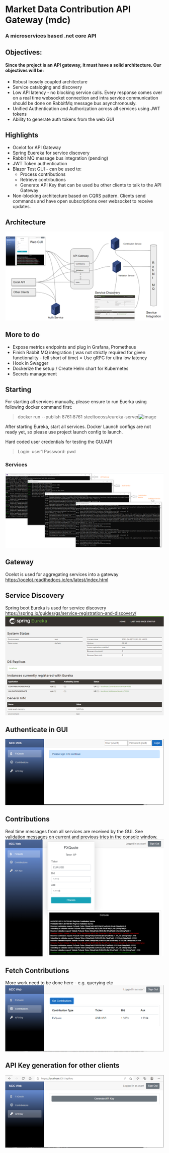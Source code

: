 # Market Data Contribution API Gateway (mdc)
### A microservices based .net core API

## Objectives:
#### Since the project is an API gateway, it must have a solid architecture. Our objectives will be:
* Robust loosely coupled architecture
* Service cataloging and discovery
* Low API latency - no blocking service calls. Every response comes over on a real time websocket connection and intra service communication should be done on RabbitMq message bus asynchronously.
* Unified Authentication and Authorization across all services using JWT tokens
* Ability to generate auth tokens from the web GUI

## Highlights
* Ocelot for API Gateway
* Spring Euereka for service discovery
* Rabbit MQ message bus integration (pending)
* JWT Token authentication
* Blazor Test GUI - can be used to:
  * Process contributions
  * Retrieve contributions
  * Generate API Key that can be used bu other clients to talk to the API Gateway
* Non-blocking architecture based on CQRS pattern. Clients send commands and have open subscriptions over websocket to receive updates.

## Architecture

![Screenshot](doc/Architecture.PNG)

## More to do
* Expose metrics endpoints and plug in Grafana, Prometheus
* Finish Rabbit MQ integration ( was not strictly required for given functionality - fell short of time)
= Use gRPC for ultra low latency
* Hook in Swagger
* Dockerize the setup / Create Helm chart for Kubernetes
* Secrets management

## Starting 
For starting all services manually, please ensure to run Euerka using following docker command first:
> docker run --publish 8761:8761 steeltoeoss/eureka-server![image](https://user-images.githubusercontent.com/10363700/116032544-d02e6880-a657-11eb-97d0-ab61663c1c62.png)

After starting Eureka, start all services. Docker Launch configs are not ready yet, so please use project launch config to launch.

Hard coded user credentials for testing the GUI/API
> Login: user1
> Password: pwd


### Services
![Screenshot](doc/services.PNG)

## Gateway
Ocelot is used for aggregating services into a gateway https://ocelot.readthedocs.io/en/latest/index.html

## Service Discovery
Spring boot Eureka is used for service discovery https://spring.io/guides/gs/service-registration-and-discovery/
![Screenshot](doc/servicediscovery.PNG)

## Authenticate in GUI
![Screenshot](doc/web0.PNG)

## Contributions
Real time messages from all services are received by the GUI. See validation messages on current and previous tries in the console window.
![Screenshot](doc/web1.PNG)

## Fetch Contributions
More work need to be done here - e.g. querying etc
![Screenshot](doc/web2.PNG)

## API Key generation for other clients
![Screenshot](doc/web3.PNG)

